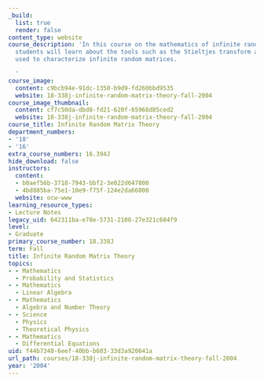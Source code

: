 ```yaml
---
_build:
  list: true
  render: false
content_type: website
course_description: 'In this course on the mathematics of infinite random matrices,
  students will learn about the tools such as the Stieltjes transform and Free Probability
  used to characterize infinite random matrices.

  '
course_image:
  content: c9bcb94e-91dc-1350-b9d9-fd260bbd9535
  website: 18-338j-infinite-random-matrix-theory-fall-2004
course_image_thumbnail:
  content: cf7c50da-dbd8-fd21-620f-65968d85ced2
  website: 18-338j-infinite-random-matrix-theory-fall-2004
course_title: Infinite Random Matrix Theory
department_numbers:
- '18'
- '16'
extra_course_numbers: 16.394J
hide_download: false
instructors:
  content:
  - b0aef56b-3718-7943-bbf2-3e022d647800
  - 4bd885ba-75e1-10e9-f75f-124e2da66800
  website: ocw-www
learning_resource_types:
- Lecture Notes
legacy_uid: 642311ba-e78e-5731-2108-27e321c684f9
level:
- Graduate
primary_course_number: 18.338J
term: Fall
title: Infinite Random Matrix Theory
topics:
- - Mathematics
  - Probability and Statistics
- - Mathematics
  - Linear Algebra
- - Mathematics
  - Algebra and Number Theory
- - Science
  - Physics
  - Theoretical Physics
- - Mathematics
  - Differential Equations
uid: f44b7340-6eef-40bb-b603-33d3a920641a
url_path: courses/18-338j-infinite-random-matrix-theory-fall-2004
year: '2004'
---
```

